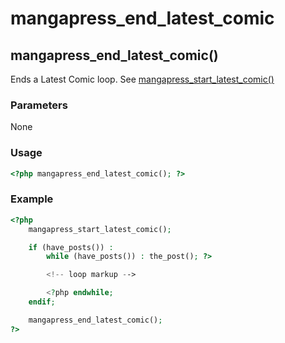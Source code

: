 # mangapress\_end\_latest\_comic

## mangapress\_end\_latest\_comic\(\)

Ends a Latest Comic loop. See [mangapress\_start\_latest\_comic\(\)](https://github.com/mangapress/documentation/tree/8f66c9321acc635a7720230fcb4f40706a404910/mangapress-start-latest-comic.md)

### Parameters

None

### Usage

```php
<?php mangapress_end_latest_comic(); ?>
```

### Example

```php
<?php    
    mangapress_start_latest_comic();

    if (have_posts()) :
        while (have_posts()) : the_post(); ?>

        <!-- loop markup -->

        <?php endwhile;
    endif;

    mangapress_end_latest_comic();
?>
```

